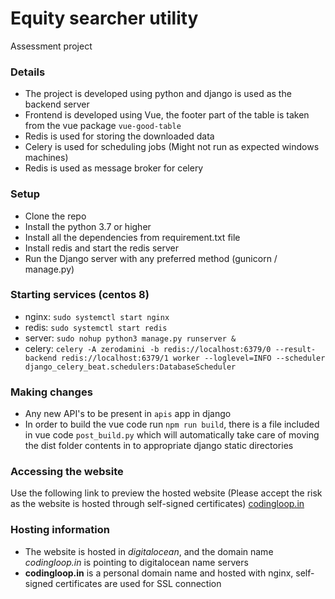 # Equity searcher utility
Assessment project

### Details
* The project is developed using python and django is used as the backend server
* Frontend is developed using Vue, the footer part of the table is taken from the vue package `vue-good-table`
* Redis is used for storing the downloaded data
* Celery is used for scheduling jobs (Might not run as expected windows machines)
* Redis is used as message broker for celery

### Setup
* Clone the repo
* Install the python 3.7 or higher
* Install all the dependencies from requirement.txt file
* Install redis and start the redis server
* Run the Django server with any preferred method (gunicorn / manage.py)

### Starting services (centos 8)
* nginx: `sudo systemctl start nginx`
* redis: `sudo systemctl start redis`
* server: `sudo nohup python3 manage.py runserver &`
* celery: `celery -A zerodamini -b redis://localhost:6379/0 --result-backend redis://localhost:6379/1 worker --loglevel=INFO --scheduler django_celery_beat.schedulers:DatabaseScheduler`

### Making changes
* Any new API's to be present in `apis` app in django
* In order to build the vue code run `npm run build`, there is a file included in vue code `post_build.py` which will 
  automatically take care of moving the dist folder contents in to appropriate django static directories
  
### Accessing the website
Use the following link to preview the hosted website (Please accept the risk as the website is hosted through self-signed certificates)
[codingloop.in](https://codingloop.in)

### Hosting information
* The website is hosted in *digitalocean*, and the domain name *codingloop.in* is pointing to digitalocean name servers
* **codingloop.in** is a personal domain name and hosted with nginx, self-signed certificates are used for SSL connection

